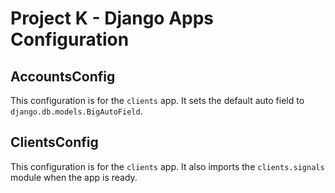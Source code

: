# Project K - Django Apps Configuration

## AccountsConfig
This configuration is for the `clients` app. It sets the default auto field to `django.db.models.BigAutoField`.

## ClientsConfig
This configuration is for the `clients` app. It also imports the `clients.signals` module when the app is ready.